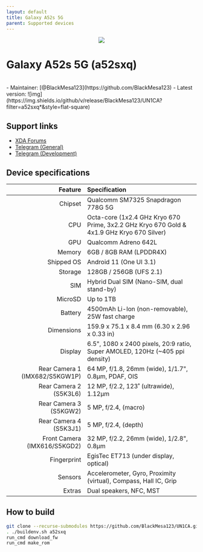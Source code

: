 ```yaml
---
layout: default
title: Galaxy A52s 5G
parent: Supported devices
---
```


<p align="center">
  <img loading="lazy" src="/assets/images/a52s.webp"/>
</p>

# Galaxy A52s 5G (a52sxq)
<br>
- Maintainer: [@BlackMesa123](https://github.com/BlackMesa123)
- Latest version: ![img](https://img.shields.io/github/v/release/BlackMesa123/UN1CA?filter=a52sxq*&style=flat-square)

## Support links

- [XDA Forums](https://xdaforums.com/f/samsung-galaxy-a52s-5g.12587/)
- [Telegram (General)](https://t.me/GalaxyA52s)
- [Telegram (Development)](https://t.me/a52sdev)

## Device specifications

| Feature                        | Specification                                                                             |
| -----------------------------: | :---------------------------------------------------------------------------------------- |
| Chipset                        | Qualcomm SM7325 Snapdragon 778G 5G                                                        |
| CPU                            | Octa-core (1x2.4 GHz Kryo 670 Prime, 3x2.2 GHz Kryo 670 Gold & 4x1.9 GHz Kryo 670 Silver) |
| GPU                            | Qualcomm Adreno 642L                                                                      |
| Memory                         | 6GB / 8GB RAM (LPDDR4X)                                                                   |
| Shipped OS                     | Android 11 (One UI 3.1)                                                                   |
| Storage                        | 128GB / 256GB (UFS 2.1)                                                                   |
| SIM                            | Hybrid Dual SIM (Nano-SIM, dual stand-by)                                                 |
| MicroSD                        | Up to 1TB                                                                                 |
| Battery                        | 4500mAh Li-Ion (non-removable), 25W fast charge                                           |
| Dimensions                     | 159.9 x 75.1 x 8.4 mm (6.30 x 2.96 x 0.33 in)                                             |
| Display                        | 6.5", 1080 x 2400 pixels, 20:9 ratio, Super AMOLED, 120Hz (~405 ppi density)              |
| Rear Camera 1 (IMX682/S5KGW1P) | 64 MP, f/1.8, 26mm (wide), 1/1.7", 0.8µm, PDAF, OIS                                       |
| Rear Camera 2 (S5K3L6)         | 12 MP, f/2.2, 123˚ (ultrawide), 1.12µm                                                    |
| Rear Camera 3 (S5KGW2)         | 5 MP, f/2.4, (macro)                                                                      |
| Rear Camera 4 (S5K3J1)         | 5 MP, f/2.4, (depth)                                                                      |
| Front Camera (IMX616/S5KGD2)   | 32 MP, f/2.2, 26mm (wide), 1/2.8", 0.8µm                                                  |
| Fingerprint                    | EgisTec ET713 (under display, optical)                                                    |
| Sensors                        | Accelerometer, Gyro, Proximity (virtual), Compass, Hall IC, Grip                          |
| Extras                         | Dual speakers, NFC, MST                                                                   |

## How to build

```bash
git clone --recurse-submodules https://github.com/BlackMesa123/UN1CA.git && cd UN1CA
. ./buildenv.sh a52sxq
run_cmd download_fw
run_cmd make_rom
```
